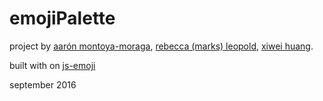 # emojiPalette

project by [aarón montoya-moraga](https://github.com/aamontoya89), [rebecca (marks) leopold](https://github.com/rebleo), [xiwei huang](https://github.com/thisisXiweiHuang).

built with on [js-emoji](https://github.com/iamcal/js-emoji)

september 2016
